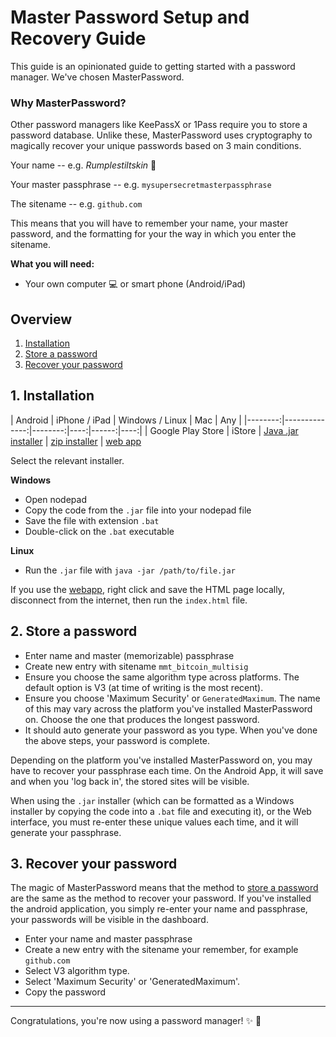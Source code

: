 # Master Password Setup and Recovery Guide

This guide is an opinionated guide to getting started with a password manager. We've chosen MasterPassword.

### Why MasterPassword?

Other password managers like KeePassX or 1Pass require you to store a password database. Unlike these, MasterPassword uses cryptography to magically recover your unique passwords based on 3 main conditions.

Your name -- e.g. _Rumplestiltskin_ :imp:

Your master passphrase -- e.g. `mysupersecretmasterpassphrase`

The sitename -- e.g. `github.com`

This means that you will have to remember your name, your master password, and the formatting for your the way in which you enter the sitename.

**What you will need:**

- Your own computer :computer: or smart phone (Android/iPad)

## Overview
1. [Installation](#1-installation)
1. [Store a password](#2-store-a-password)
2. [Recover your password](#3-recover-your-password)

## 1. Installation

| Android | iPhone / iPad | Windows / Linux | Mac | Any |
|--------:|--------------:|--------:|----:|------:|----:|
| Google Play Store | iStore | [Java .jar installer](https://ssl.masterpasswordapp.com/masterpassword-gui.jar) | [zip installer](https://ssl.masterpasswordapp.com/masterpassword-mac.zip) | [web app](https://js.masterpasswordapp.com/)

Select the relevant installer.

**Windows**
* Open nodepad
* Copy the code from the `.jar` file into your nodepad file
* Save the file with extension `.bat`
* Double-click on the `.bat` executable

**Linux**
* Run the `.jar` file with `java -jar /path/to/file.jar`

If you use the [webapp](https://js.masterpasswordapp.com/), right click and save the HTML page locally, disconnect from the internet, then run the `index.html` file.

## 2. Store a password

* Enter name and master (memorizable) passphrase
* Create new entry with sitename `mmt_bitcoin_multisig`
* Ensure you choose the same algorithm type across platforms. The default option is V3 (at time of writing is the most recent). 
* Ensure you choose 'Maximum Security' or `GeneratedMaximum`. The name of this may vary across the platform you've installed MasterPassword on. Choose the one that produces the longest password.
* It should auto generate your password as you type. When you've done the above steps, your password is complete.

Depending on the platform you've installed MasterPassword on, you may have to recover your passphrase each time. On the Android App, it will save and when you 'log back in', the stored sites will be visible.

When using the `.jar` installer (which can be formatted as a Windows installer by copying the code into a `.bat` file and executing it), or the Web interface, you must re-enter these unique values each time, and it will generate your passphrase.

## 3. Recover your password
The magic of MasterPassword means that the method to [store a password](#1-store-a-password) are the same as the method to recover your password. If you've installed the android application, you simply re-enter your name and passphrase, your passwords will be visible in the dashboard.

* Enter your name and master passphrase
* Create a new entry with the sitename your remember, for example `github.com`
* Select V3 algorithm type.
* Select 'Maximum Security' or 'GeneratedMaximum'.
* Copy the password

---

Congratulations, you're now using a password manager! :sparkles: :space_invader:
